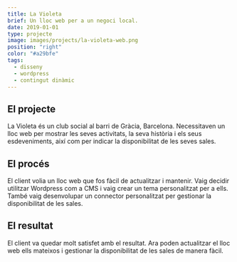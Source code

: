 ```yaml
---
title: La Violeta
brief: Un lloc web per a un negoci local.
date: 2019-01-01
type: projecte
image: images/projects/la-violeta-web.png
position: "right"
color: "#a29bfe"
tags:
  - disseny
  - wordpress
  - contingut dinàmic
---
```


## El projecte

La Violeta és un club social al barri de Gràcia, Barcelona. Necessitaven un lloc web per mostrar les seves activitats, la seva història i els seus esdeveniments, així com per indicar la disponibilitat de les seves sales.

## El procés

El client volia un lloc web que fos fàcil de actualitzar i mantenir. Vaig decidir utilitzar Wordpress com a CMS i vaig crear un tema personalitzat per a ells. També vaig desenvolupar un connector personalitzat per gestionar la disponibilitat de les sales.

## El resultat

El client va quedar molt satisfet amb el resultat. Ara poden actualitzar el lloc web ells mateixos i gestionar la disponibilitat de les sales de manera fàcil.
